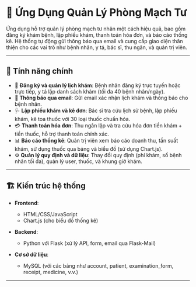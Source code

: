 # 🏥 Ứng Dụng Quản Lý Phòng Mạch Tư

Ứng dụng hỗ trợ quản lý phòng mạch tư nhân một cách hiệu quả, bao gồm đăng ký khám bệnh, lập phiếu khám, thanh toán hóa đơn, và báo cáo thống kê. Hệ thống tự động gửi thông báo qua email và cung cấp giao diện thân thiện cho các vai trò như bệnh nhân, y tá, bác sĩ, thu ngân, và quản trị viên.

---

## 🚀 Tính năng chính

- 📅 **Đăng ký và quản lý lịch khám**: Bệnh nhân đăng ký trực tuyến hoặc trực tiếp, y tá lập danh sách khám (tối đa 40 bệnh nhân/ngày).  
- 📧 **Thông báo qua email**: Gửi email xác nhận lịch khám và thông báo cho bệnh nhân.  
- 🩺 **Lập phiếu khám và kê đơn**: Bác sĩ tra cứu lịch sử bệnh, lập phiếu khám, kê toa thuốc với 30 loại thuốc chuẩn hóa.  
- 💳 **Thanh toán hóa đơn**: Thu ngân lập và tra cứu hóa đơn tiền khám + tiền thuốc, hỗ trợ thanh toán chính xác.  
- 📊 **Báo cáo thống kê**: Quản trị viên xem báo cáo doanh thu, tần suất khám, sử dụng thuốc qua bảng và biểu đồ (sử dụng Chart.js).  
- ⚙️ **Quản lý quy định và dữ liệu**: Thay đổi quy định (phí khám, số bệnh nhân tối đa), quản lý user, thuốc, và khung giờ khám.  

---

## 🏗️ Kiến trúc hệ thống

- **Frontend**:  
  - HTML/CSS/JavaScript  
  - Chart.js (cho biểu đồ thống kê)  

- **Backend**:  
  - Python với Flask (xử lý API, form, email qua Flask-Mail)  

- **Cơ sở dữ liệu**:  
  - MySQL (với các bảng như account, patient, examination_form, receipt, medicine, v.v.)  

---
